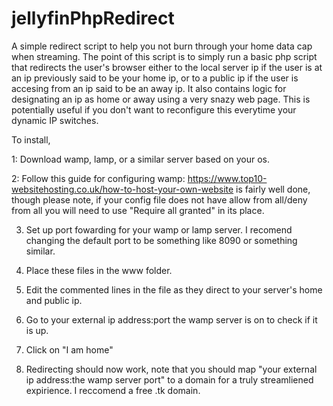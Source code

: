 # jellyfinPhpRedirect
 A simple redirect script to help you not burn through your home data cap when streaming.
 The point of this script is to simply run a basic php script that redirects the user's browser either to the local server ip if the user is at an ip previously said to be your home ip, or to a public ip if the user is accesing from an ip said to be an away ip. It also contains logic for designating an ip as home or away using a very snazy web page.
 This is potentially useful if you don't want to reconfigure this everytime your dynamic IP switches.
 
 
 
 
 
 To install,

1: Download wamp, lamp, or a similar server based on your os.

2: Follow this guide for configuring wamp:
https://www.top10-websitehosting.co.uk/how-to-host-your-own-website
is fairly well done, though please note, if your config file does not have allow from all/deny from all you will need to use "Require all granted" in its place.
 
3. Set up port fowarding for your wamp or lamp server. I recomend changing the default port to be something like 8090 or something similar.
 
4. Place these files in the www folder.

5. Edit the commented lines in the file as they direct to your server's home and public ip.
 
6. Go to your external ip address:port the wamp server is on to check if it is up.
 
7. Click on "I am home"
 
 
8. Redirecting should now work, note that you should map "your external ip address:the wamp server port" to a domain for a truly streamliened expirience. I reccomend a free .tk domain.

